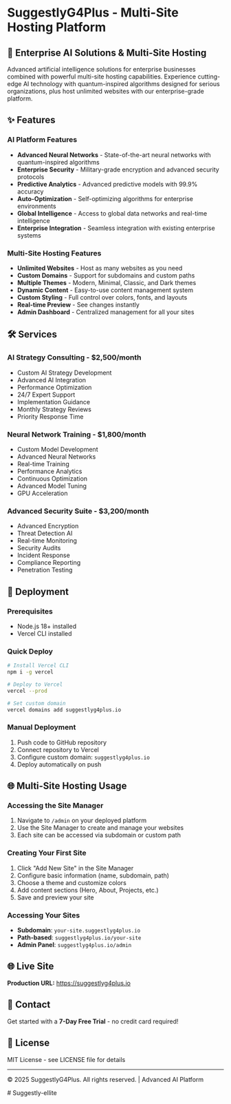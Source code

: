 # SuggestlyG4Plus - Multi-Site Hosting Platform

## 🚀 Enterprise AI Solutions & Multi-Site Hosting

Advanced artificial intelligence solutions for enterprise businesses combined with powerful multi-site hosting capabilities. Experience cutting-edge AI technology with quantum-inspired algorithms designed for serious organizations, plus host unlimited websites with our enterprise-grade platform.

## ✨ Features

### AI Platform Features
- **Advanced Neural Networks** - State-of-the-art neural networks with quantum-inspired algorithms
- **Enterprise Security** - Military-grade encryption and advanced security protocols
- **Predictive Analytics** - Advanced predictive models with 99.9% accuracy
- **Auto-Optimization** - Self-optimizing algorithms for enterprise environments
- **Global Intelligence** - Access to global data networks and real-time intelligence
- **Enterprise Integration** - Seamless integration with existing enterprise systems

### Multi-Site Hosting Features
- **Unlimited Websites** - Host as many websites as you need
- **Custom Domains** - Support for subdomains and custom paths
- **Multiple Themes** - Modern, Minimal, Classic, and Dark themes
- **Dynamic Content** - Easy-to-use content management system
- **Custom Styling** - Full control over colors, fonts, and layouts
- **Real-time Preview** - See changes instantly
- **Admin Dashboard** - Centralized management for all your sites

## 🛠️ Services

### AI Strategy Consulting - $2,500/month
- Custom AI Strategy Development
- Advanced AI Integration
- Performance Optimization
- 24/7 Expert Support
- Implementation Guidance
- Monthly Strategy Reviews
- Priority Response Time

### Neural Network Training - $1,800/month
- Custom Model Development
- Advanced Neural Networks
- Real-time Training
- Performance Analytics
- Continuous Optimization
- Advanced Model Tuning
- GPU Acceleration

### Advanced Security Suite - $3,200/month
- Advanced Encryption
- Threat Detection AI
- Real-time Monitoring
- Security Audits
- Incident Response
- Compliance Reporting
- Penetration Testing

## 🚀 Deployment

### Prerequisites
- Node.js 18+ installed
- Vercel CLI installed

### Quick Deploy
```bash
# Install Vercel CLI
npm i -g vercel

# Deploy to Vercel
vercel --prod

# Set custom domain
vercel domains add suggestlyg4plus.io
```

### Manual Deployment
1. Push code to GitHub repository
2. Connect repository to Vercel
3. Configure custom domain: `suggestlyg4plus.io`
4. Deploy automatically on push

## 🌐 Multi-Site Hosting Usage

### Accessing the Site Manager
1. Navigate to `/admin` on your deployed platform
2. Use the Site Manager to create and manage your websites
3. Each site can be accessed via subdomain or custom path

### Creating Your First Site
1. Click "Add New Site" in the Site Manager
2. Configure basic information (name, subdomain, path)
3. Choose a theme and customize colors
4. Add content sections (Hero, About, Projects, etc.)
5. Save and preview your site

### Accessing Your Sites
- **Subdomain**: `your-site.suggestlyg4plus.io`
- **Path-based**: `suggestlyg4plus.io/your-site`
- **Admin Panel**: `suggestlyg4plus.io/admin`

## 🌐 Live Site
**Production URL:** https://suggestlyg4plus.io

## 📧 Contact
Get started with a **7-Day Free Trial** - no credit card required!

## 📄 License
MIT License - see LICENSE file for details

---
© 2025 SuggestlyG4Plus. All rights reserved. | Advanced AI Platform

#   S u g g e s t l y - e l l i t e 
 
 